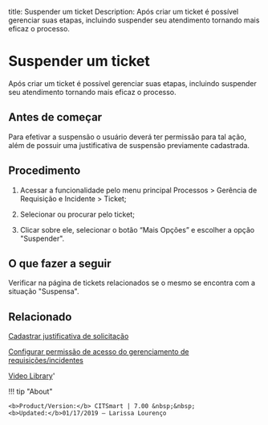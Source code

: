 title: Suspender um ticket
Description: Após criar um ticket é possível gerenciar suas etapas, incluindo suspender seu atendimento tornando mais eficaz o processo.
# Suspender um ticket

Após criar um ticket é possível gerenciar suas etapas, incluindo suspender seu atendimento tornando mais eficaz o processo.

Antes de começar
----------------

Para efetivar a suspensão o usuário deverá ter permissão para tal ação, além de
possuir uma justificativa de suspensão previamente cadastrada.

Procedimento
------------

1.  Acessar a funcionalidade pelo menu principal Processos \> Gerência de
    Requisição e Incidente \> Ticket;

2.  Selecionar ou procurar pelo ticket;

3.  Clicar sobre ele, selecionar o botão “Mais Opções” e escolher a opção
    "Suspender".

O que fazer a seguir
--------------------

Verificar na página de tickets relacionados se o mesmo se encontra com a
situação "Suspensa".

Relacionado
-----------

[Cadastrar justificativa de solicitação](/pt-br/citsmart-7/processes/portfolio-and-catalog/configuration/register-request-justification.html)

[Configurar permissão de acesso do gerenciamento de requisições/incidentes](/pt-br/citsmart-7/processes/tickets/configuration/access-ticket-management.html)


<i class='fa fa-youtube-play  fa-2x' style='color:#97ce17;vertical-align: middle;'> </i> [Video Library](https://www.youtube.com/playlist?list=PLB5qK2uzf2ROn4Xs6UdH84Ujzta2iJ6Ei)'

!!! tip "About"

    <b>Product/Version:</b> CITSmart | 7.00 &nbsp;&nbsp;
    <b>Updated:</b>01/17/2019 – Larissa Lourenço
